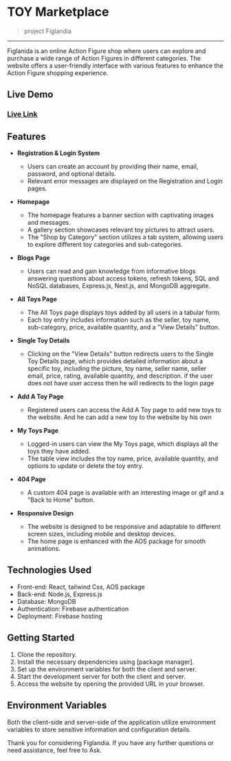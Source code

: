 # TOY Marketplace <a name="Figlandia"></a>


> project Figlandia

---
Figlanida is an online Action Figure shop where users can explore and purchase a wide range of Action Figures in different categories. The website offers a user-friendly interface with various features to enhance the Action Figure shopping experience.


## Live Demo

### <a href="https://figlandia-toy-marketplace.web.app/">Live Link</a>


## Features

- **Registration & Login System**
  - Users can create an account by providing their name, email, password, and optional details.
  - Relevant error messages are displayed on the Registration and Login pages.

- **Homepage**
  - The homepage features a banner section with captivating images and messages.
  - A gallery section showcases relevant toy pictures to attract users.
  - The "Shop by Category" section utilizes a tab system, allowing users to explore different toy categories and sub-categories.

- **Blogs Page**
  - Users can read and gain knowledge from informative blogs answering questions about access tokens, refresh tokens, SQL and NoSQL databases, Express.js, Nest.js, and MongoDB aggregate.

- **All Toys Page**
  - The All Toys page displays toys added by all users in a tabular form.
  - Each toy entry includes information such as the seller, toy name, sub-category, price, available quantity, and a "View Details" button.

- **Single Toy Details**
  - Clicking on the "View Details" button redirects users to the Single Toy Details page, which provides detailed information about a specific toy, including the picture, toy name, seller name, seller email, price, rating, available quantity, and description. if the user does not have user access then he will redirects to the login page 

- **Add A Toy Page**
  - Registered users can access the Add A Toy page to add new toys to the website. And he can add a new toy to the website by his own 


- **My Toys Page**
  - Logged-in users can view the My Toys page, which displays all the toys they have added.
  - The table view includes the toy name, price, available quantity, and options to update or delete the toy entry.

- **404 Page**
  - A custom 404 page is available with an interesting image or gif and a "Back to Home" button.

- **Responsive Design**
  - The website is designed to be responsive and adaptable to different screen sizes, including mobile and desktop devices.
  - The home page is enhanced with the AOS package for smooth animations.

## Technologies Used

- Front-end: React, tailwind Css, AOS package
- Back-end: Node.js, Express.js
- Database: MongoDB
- Authentication: Firebase authentication
- Deployment: Firebase hosting


## Getting Started

1. Clone the repository.
2. Install the necessary dependencies using [package manager].
3. Set up the environment variables for both the client and server.
4. Start the development server for both the client and server.
5. Access the website by opening the provided URL in your browser.

## Environment Variables

Both the client-side and server-side of the application utilize environment variables to store sensitive information and configuration details.


Thank you for considering Figlandia. If you have any further questions or need assistance, feel free to Ask.
